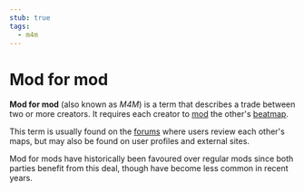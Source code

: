 ```yaml
---
stub: true
tags:
  - m4m
---
```


# Mod for mod

**Mod for mod** (also known as *M4M*) is a term that describes a trade between two or more creators. It requires each creator to [mod](/wiki/Modding) the other's [beatmap](/wiki/Beatmaps).

This term is usually found on the [forums](https://osu.ppy.sh/community/forums/60) where users review each other's maps, but may also be found on user profiles and external sites.

Mod for mods have historically been favoured over regular mods since both parties benefit from this deal, though have become less common in recent years.

<!-- TODO: Add links and stuff -->
